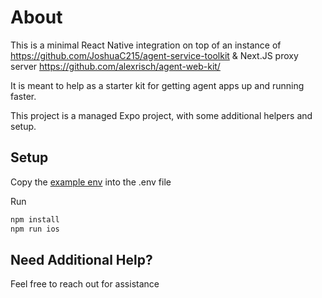 # About
This is a minimal React Native integration on top of an instance of https://github.com/JoshuaC215/agent-service-toolkit & Next.JS proxy server https://github.com/alexrisch/agent-web-kit/

It is meant to help as a starter kit for getting agent apps up and running faster.

This project is a managed Expo project, with some additional helpers and setup.

## Setup
Copy the [example env](env.example) into the .env file

Run
```bash
npm install
npm run ios
```


## Need Additional Help?
Feel free to reach out for assistance

